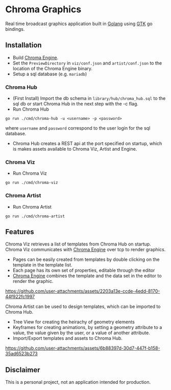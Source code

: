 # Chroma Graphics
Real time broadcast graphics application built in [Golang][go] using [GTK][gotk] go bindings.

## Installation

- Build [Chroma Engine][chroma-engine].
- Set the `PreviewDirectory` in `viz/conf.json` and `artist/conf.json` to the location of the Chroma Engine binary.
- Setup a sql database (e.g. `mariadb`)

### Chroma Hub 

- (First Install) Import the db schema in `library/hub/chroma_hub.sql` to the sql db or start Chroma Hub in the next step with the -c flag.
- Run Chroma Hub 
```
go run ./cmd/chroma-hub -u <username> -p <password>
```
where `username` and `password` correspond to the user login for the sql database. 

- Chroma Hub creates a REST api at the port specified on startup, which is makes assets available to Chroma Viz, Artist and Engine.

### Chroma Viz

- Run Chroma Viz
```
go run ./cmd/chroma-viz
```
### Chroma Artist 

- Run Chroma Artist
```
go run ./cmd/chroma-artist
```

## Features

Chroma Viz retrieves a list of templates from Chroma Hub on startup.
Chroma Viz communicates with [Chroma Engine][chroma-engine] over tcp to render graphics.

- Pages can be easily created from templates by double clicking on the template in the template list.
- Each page has its own set of properties, editable through the editor
- [Chroma Engine][chroma-engine] combines the template and the data set in the editor to render the graphic.

https://github.com/user-attachments/assets/2203a13e-ccde-4edd-8170-44f922fc1997

Chroma Artist can be used to design templates, which can be imported to Chroma Hub.

- Tree View for creating the heirachy of geometry elements
- Keyframes for creating animations, by setting a geometry attribute to a value, the value given by the user, or a value of another attribute.
- Import/Export templates and assets to Chroma Hub.
 
https://github.com/user-attachments/assets/6b88397d-30d7-447f-b158-35ad6523b273

## Disclaimer

This is a personal project, not an application intended for production.

[go]: https://github.com/golang/go
[gotk]: https://github.com/gotk3/gotk3
[chroma-engine]: https://github.com/jchilds0/chroma-engine
